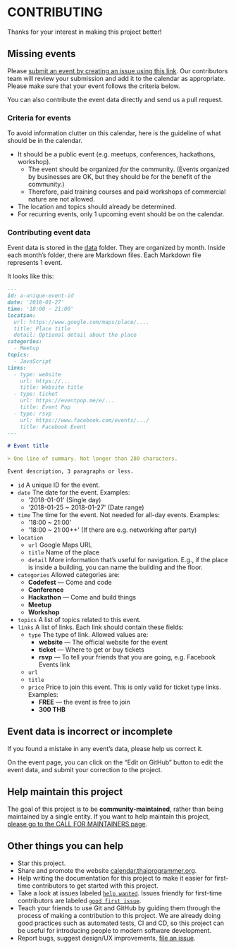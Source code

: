 # CONTRIBUTING

Thanks for your interest in making this project better!

## Missing events

Please [submit an event by creating an issue using this link](https://github.com/ThaiProgrammer/tech-events-calendar/issues/new?title=[Event]+«EVENT+TITLE+HERE»&body=%23%23%23%20Date%20and%20time%0AYYYY-MM-DD%0AHH%3AMM%20~%20HH%3AMM%0A%0A%23%23%23%20Location%0A%3C!--%20Please%20include%20Google%20Maps%20link%20--%3E%0A%0A%0A%23%23%23%20Links%0A%3C!--%20Please%20include%20relevant%20links%20--%3E%0A-%20Website%3A%0A-%20Tickets%3A%0A-%20Facebook%20event%3A%0A%0A%23%23%23%20Event%20summary%0A%3C!--%20One%20paragraph%2C%20not%20longer%20than%20280%20chars%20--%3E%0A%0A%0A%23%23%23%20Event%20description%0A%3C!--%20Not%20more%20than%203%20paragraph%20--%3E%0A%0A%0A). Our contributors team will review your submission and add it to the calendar as appropriate. Please make sure that your event follows the criteria below.

You can also contribute the event data directly and send us a pull request.

### Criteria for events

To avoid information clutter on this calendar, here is the guideline of what should be in the calendar.

- It should be a public event (e.g. meetups, conferences, hackathons, workshop).
    - The event should be organized _for_ the community. (Events organized by businesses are OK, but they should be for the benefit of the community.)
    - Therefore, paid training courses and paid workshops of commercial nature are not allowed.
- The location and topics should already be determined.
- For recurring events, only 1 upcoming event should be on the calendar.

### Contributing event data

Event data is stored in the [data](data) folder. They are organized by month. Inside each month’s folder, there are Markdown files. Each Markdown file represents 1 event.

It looks like this:

```markdown
---
id: a-unique-event-id
date: '2018-01-27'
time: '18:00 ~ 21:00'
location:
  url: https://www.google.com/maps/place/....
  title: Place title
  detail: Optional detail about the place
categories:
  - Meetup
topics:
  - JavaScript
links:
  - type: website
    url: https://...
    title: Website title
  - type: ticket
    url: https://eventpop.me/e/...
    title: Event Pop
  - type: rsvp
    url: https://www.facebook.com/events/.../
    title: Facebook Event
---

# Event title

> One line of summary. Not longer than 280 characters.

Event description, 3 paragraphs or less.
```

- `id` A unique ID for the event.
- `date` The date for the event. Examples:
  - '2018-01-01' (Single day)
  - '2018-01-25 ~ 2018-01-27' (Date range)
- `time` The time for the event. Not needed for all-day events. Examples:
  - '18:00 ~ 21:00'
  - '18:00 ~ 21:00++' (If there are e.g. networking after party)
- `location`
  - `url` Google Maps URL
  - `title` Name of the place
  - `detail` More information that’s useful for navigation. E.g., if the place is inside a building, you can name the building and the floor.
- `categories` Allowed categories are:
  - **Codefest** — Come and code
  - **Conference**
  - **Hackathon** — Come and build things
  - **Meetup**
  - **Workshop**
- `topics` A list of topics related to this event.
- `links` A list of links. Each link should contain these fields:
  - `type` The type of link. Allowed values are:
    - **website** — The official website for the event
    - **ticket** — Where to get or buy tickets
    - **rsvp** — To tell your friends that you are going, e.g. Facebook Events link
  - `url`
  - `title`
  - `price` Price to join this event. This is only valid for ticket type links. Examples:
    - **FREE** — the event is free to join
    - **300 THB**


## Event data is incorrect or incomplete

If you found a mistake in any event’s data, please help us correct it.

On the event page, you can click on the “Edit on GitHub” button to edit the event data, and submit your correction to the project.


## Help maintain this project

The goal of this project is to be **community-maintained**,
rather than being maintained by a single entity.
If you want to help maintain this project,
[please go to the CALL FOR MAINTAINERS page](https://github.com/ThaiProgrammer/tech-events-calendar/issues/11).


## Other things you can help

- Star this project.
- Share and promote the website [calendar.thaiprogrammer.org](https://calendar.thaiprogrammer.org/).
- Help writing the documentation for this project to make it easier for first-time contributors to get started with this project.
- Take a look at issues labeled [`help wanted`](https://github.com/ThaiProgrammer/tech-events-calendar/issues?q=is%3Aissue+is%3Aopen+sort%3Aupdated-desc+label%3A%22help+wanted%22). Issues friendly for first-time contributors are labeled [`good first issue`](https://github.com/ThaiProgrammer/tech-events-calendar/issues?q=is%3Aissue+is%3Aopen+sort%3Aupdated-desc+label%3A%22good+first+issue%22).
- Teach your friends to use Git and GitHub by guiding them through the process of making a contribution to this project. We are already doing good practices such as automated tests, CI and CD, so this project can be useful for introducing people to modern software development.
- Report bugs, suggest design/UX improvements, [file an issue](https://github.com/ThaiProgrammer/tech-events-calendar/issues?q=is%3Aissue+is%3Aopen+sort%3Aupdated-desc).
